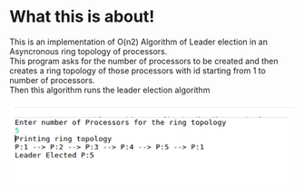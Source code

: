 <h1>What this is about!</h1>

This is an implementation of O(n2) Algorithm of Leader election in an Asyncronous ring topology of processors.<br> 
This program asks for the number of processors to be created and then creates a ring topology of those processors with id starting from 1 to number of processors.<br>
Then this algorithm runs the leader election algorithm<br>


![alt text](https://github.com/svishrut93/Distributed-computing/blob/master/Homework%207-%20Leader%20Election%20in%20async%20Ring%20O-n2/output.PNG)
